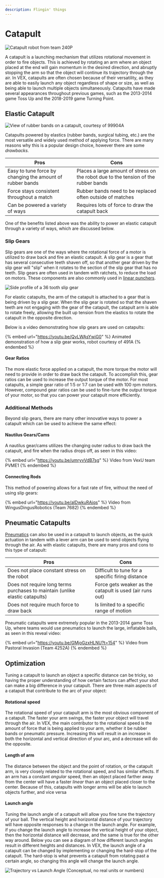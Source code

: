 ```yaml
---
description: Flingin' things
---
```


# Catapult

![Catapult robot from team 240P](../../.gitbook/assets/Image11.jpg)

A catapult is a launching mechanism that utilizes rotational movement in order to fire objects. This is achieved by rotating an arm where an object placed at the end will gain momentum in the desired direction, and abruptly stopping the arm so that the object will continue its trajectory through the air. In VEX, catapults are often chosen because of their versatility, as they are able to easily launch any object regardless of shape or size, as well as being able to launch multiple objects simultaneously. Catapults have made several appearances throughout previous games, such as the 2013-2014 game Toss Up and the 2018-2019 game Turning Point.

## Elastic Catapult

![View of rubber bands on a catapult, courtesy of 99904A](../../.gitbook/assets/wiki99904catapult.PNG)

Catapults powered by elastics (rubber bands, surgical tubing, etc.) are the most versatile and widely used method of applying force. There are many reasons why this is a popular design choice, however there are some _drawbacks._

| Pros                                                      | Cons                                                                                |
| --------------------------------------------------------- | ----------------------------------------------------------------------------------- |
| Easy to tune force by changing the amount of rubber bands | Places a large amount of stress on the robot due to the tension of the rubber bands |
| Force stays consistent throughout a match                 | Rubber bands need to be replaced often outside of matches                           |
| Can be powered a variety of ways                          | Requires lots of force to draw the catapult back                                    |

One of the benefits listed above was the ability to power an elastic catapult through a variety of ways, which are discussed below.

### Slip Gears

Slip gears are one of the ways where the rotational force of a motor is utilized to draw back and fire an elastic catapult. A slip gear is a gear that has several consecutive teeth shaven off, so that another gear driven by the slip gear will "slip" when it rotates to the section of the slip gear that has no teeth. Slip gears are often used in tandem with ratchets, to reduce the load on motors. These components are also commonly used in [linear punchers](linear-puncher.md).

![Side profile of a 36 tooth slip gear](../../.gitbook/assets/slipgearsmall.png)

For elastic catapults, the arm of the catapult is attached to a gear that is being driven by a slip gear. When the slip gear is rotated so that the shaven teeth are not engaging with the gear of the catapult, the catapult arm is able to rotate freely, allowing the built up tension from the elastics to rotate the catapult in the opposite direction.

Below is a video demonstrating how slip gears are used on catapults:

{% embed url="https://youtu.be/QvLWAsYwiG0" %}
Animated demonstration of how a slip gear works, robot courtesy of 491A
{% endembed %}

#### Gear Ratios

The more elastic force applied on a catapult, the more torque the motor will need to provide in order to draw back the catapult. To accomplish this, gear ratios can be used to increase the output torque of the motor. For most catapults, a simple gear ratio of 1:5 or 1:7 can be used with 100 rpm motors. However, compound gear ratios can be used to fine-tune the output torque of your motor, so that you can power your catapult more efficiently.

### Additional Methods

Beyond slip gears, there are many other innovative ways to power a catapult which can be used to achieve the same effect:

#### Nautilus Gears/Cams

A nautilus gear/cams utilizes the changing outer radius to draw back the catapult, and fire when the radius drops off, as seen in this video:

{% embed url="https://youtu.be/umryvVdB7sg" %}
Video from VexU team PVME1&#x20;
{% endembed %}

#### Connecting Rods

This method of powering allows for a fast rate of fire, without the need of using slip gears:

{% embed url="https://youtu.be/aIDwkuRAjqs" %}
Video from WingusDingusRobotics (Team 7682)
{% endembed %}

## Pneumatic Catapults

[Pneumatics](../pneumatics/) can also be used in a catapult to launch objects, as the quick actuation in tandem with a lever arm can be used to send objects flying through the air. As with elastic catapults, there are many pros and cons to this type of catapult:

| Pros                                                                         | Cons                                                     |
| ---------------------------------------------------------------------------- | -------------------------------------------------------- |
| Does not place constant stress on the robot                                  | Difficult to tune for a specific firing distance         |
| Does not require long terms purchases to maintain (unlike elastic catapults) | Force gets weaker as the catapult is used (air runs out) |
| Does not require much force to draw back                                     | Is limited to a specific range of motion                 |

Pneumatic catapults were extremely popular in the 2013-2014 game Toss Up, where teams would use pneumatics to launch the large, inflatable balls, as seen in this reveal video:

{% embed url="https://youtu.be/GMjoGzxHLNU?t=154" %}
Video from Pastoral Invasion (Team 4252A)
{% endembed %}

## Optimization

Tuning a catapult to launch an object a specific distance can be tricky, so having the proper understanding of how certain factors can affect your shot can make a big difference in your catapult. There are three main aspects of a catapult that contribute to the arc of your object:

#### Rotational speed

The rotational speed of your catapult arm is the most obvious component of a catapult. The faster your arm swings, the faster your object will travel through the air. In VEX, the main contributor to the rotational speed is the amount of force that is being applied to your arm, whether it be rubber bands or pneumatic pressure. Increasing this will result in an increase in both the horizontal and vertical direction of your arc, and a decrease will do the opposite.

#### Length of arm

The distance between the object and the point of rotation, or the catapult arm, is very closely related to the rotational speed, and has similar effects. If an arm has a constant _angular_ speed, then an object placed farther away from the center will have a faster _linear_ than an object placed closer to the center. Because of this, catapults with longer arms will be able to launch objects further, and vice versa

#### Launch angle

Tuning the launch angle of a catapult will allow you fine tune the trajectory of your ball. The vertical height and horizontal distance of your trajectory will have opposite responses to a change in the launch angle. For example, if you change the launch angle to increase the vertical height of your object, then the horizontal distance will decrease, and the same is true for the other way around. Below you can see a diagram of how different launch angles result in different heights and distances. In VEX, the launch angle of a catapult can be changed by implementing or changing the hard-stop of the catapult. The hard-stop is what prevents a catapult from rotating past a certain angle, so changing this angle will change the launch angle.

![Trajectory vs Launch Angle (Conceptual, no real units or numbers)](<../../.gitbook/assets/image (22) (1) (1) (1).png>)
